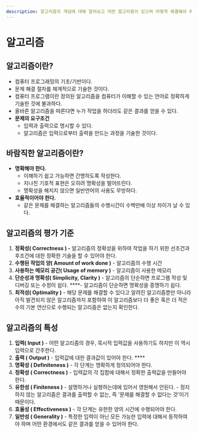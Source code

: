 ```yaml
---
description: 알고리즘의 개념에 대해 알아보고 어떤 알고리즘이 있으며 어떻게 해결해야 하는지 알아볼 것이다.
---
```


# 알고리즘

## **알고리즘이란?**

* 컴퓨터 프로그래밍의 기초/기반이다.
* 문제 해결 절차를 체계적으로 기술한 것이다.
* 컴퓨터 프로그램이란 정의된 알고리즘을 컴퓨터가 이해할 수 있는 언어로 정확하게 기술한 것에 불과하다.
* 올바른 알고리즘을 따른다면 누가 작업을 하더라도 같은 결과를 얻을 수 있다.
* **문제의 요구조건**
  * 입력과 출력으로 명시할 수 있다.
  * 알고리즘은 입력으로부터 출력을 만드는 과정을 기술한 것이다.

## 바람직한 알고리즘이란?

* **명확해야 한다.**
  * 이해하기 쉽고 가능하면 간명하도록 작성한다.
  * 지나친 기호적 표현은 오히려 명확성을 떨어뜨린다.
  * 명확성을 해치지 않으면 일반언어의 사용도 무방하다. 
* **효율적이어야 한다.**
  * 같은 문제를 해결하는 알고리즘들의 수행시간이 수백만배 이상 차이가 날 수 있다.

## 알고리즘의 평가 기준

1. **정확성\( Correctness \) -** 알고리즘의 정확성을 위하여 작업을 하기 위한 선조건과 후조건에 대한 정확한 기술을 할 수 있어야 한다. 
2. **수행된 작업의 양\( Amount of work done \)** - 알고리즘의 수행 시간 
3. **사용하는 메모리 공간\( Usage of memory \)** - 알고리즘이 사용한 메모리  
4. **단순성과 명확성\( Simplicity, Clarity \)** - 알고리즘의 단순하면 프로그램 작성 및 디버깅 또는 수정이 쉽다. ****- 알고리즘이 단순하면 명확성을 증명하기 쉽다. 
5. **최적성\( Optimality \)** - 해당 문제를 해결할 수 있다고 알려진 알고리즘뿐만 아니라 아직 발견되지 않은 알고리즘까지 포함하여 이 알고리즘보다 더 좋은 혹은 더 적은 수의 기본 연산으로 수행되는 알고리즘은 없는지 확인한다.

## 알고리즘의 특성

1. **입력\( Input \)** - 어떤 알고리즘의 경우, 묵시적 입력값을 사용하기도 하지만 이 역시 입력으로 간주한다. 
2. **출력 \( Output \)** - 입력값에 대한 결과값이 있어야 한다. ****
3. **명확성 \( Definiteness \)** - 각 단계는 명확하게 정의되어야 한다. 
4. **정확성 \( Correctness \)** - 입력값의 각 집합에 대해서 정확한 출력값을 만들어야 한다. 
5. **유한성 \( Finiteness \)** - 설명하거나 실행하는데에 있어서 영원해서 안된다. - 정지하지 않는 알고리즘은 결과를 출력할 수 없는, 즉 '문제를 해결할 수 없다는 것'이기 때문이다. 
6. **효율성 \( Effectiveness \)** - 각 단계는 유한한 양의 시간에 수행되어야 한다. 
7. **일반성 \( Generality \)** - 특정한 입력이 아닌 모든 가능한 입력에 대해서 동작하여야 하며 어떤 환경에서도 같은 결과를 얻을 수 있어야 한다.


